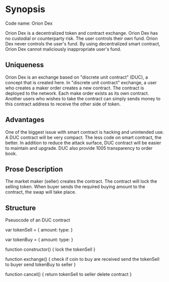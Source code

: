 Synopsis
========

Code name: Orion Dex

Orion Dex is a decentralized token and contract exchange.  Orion Dex has no custodial or counterparty risk.  The user controls their own fund.  Orion Dex never controls the user's fund.  By using decentralized smart contract, Orion Dex cannot maliciously inappropriate user's fund.

## Uniqueness

Orion Dex is an exchange based on "discrete unit contract" (DUC), a concept that is created here.  In "discrete unit contract" exchange, a user who creates a maker order creates a new contract.  The contract is deployed to the network.  Each make order exists as its own contract.  Another users who wishes to take the contract can simply sends money to this contract address to receive the other side of token.  

## Advantages

One of the biggest issue with smart contract is hacking and unintended use.  A DUC contract will be very compact.  The less code on smart contract, the better.  In addition to reduce the attack surface, DUC contract will be easier to maintain and upgrade.  DUC also provide 1005 transparency to order book.

## Prose Description

The market maker (seller) creates the contract.  The contract will lock the selling token.  When buyer sends the required buying amount to the contract, the swap will take place.

## Structure

Pseuocode of an DUC contract

var tokenSell = {
  amount:
  type:
}

var tokenBuy = {
  amount:
  type:
}

function constructor() {
  lock the tokenSell
}


function exchange() {
  check if coin to buy are received
  send the tokenSell to buyer
  send tokenBuy to seller
}

function cancel() {
  return tokenSell to seller
  delete contract
}
